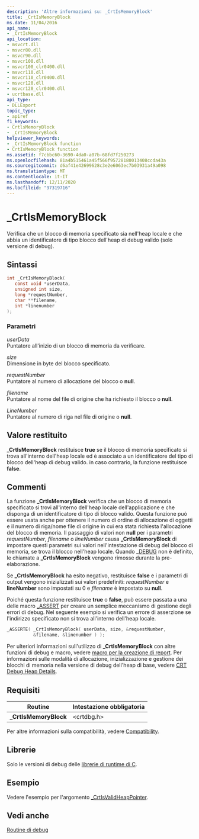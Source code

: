 ```yaml
---
description: 'Altre informazioni su: _CrtIsMemoryBlock'
title: _CrtIsMemoryBlock
ms.date: 11/04/2016
api_name:
- _CrtIsMemoryBlock
api_location:
- msvcrt.dll
- msvcr80.dll
- msvcr90.dll
- msvcr100.dll
- msvcr100_clr0400.dll
- msvcr110.dll
- msvcr110_clr0400.dll
- msvcr120.dll
- msvcr120_clr0400.dll
- ucrtbase.dll
api_type:
- DLLExport
topic_type:
- apiref
f1_keywords:
- CrtlsMemoryBlock
- _CrtIsMemoryBlock
helpviewer_keywords:
- _CrtIsMemoryBlock function
- CrtIsMemoryBlock function
ms.assetid: f7cbbc60-3690-4da0-a07b-68fd7f250273
ms.openlocfilehash: 81a4b515461a45f566f95728180013408ccda43a
ms.sourcegitcommit: d6af41e42699628c3e2e6063ec7b03931a49a098
ms.translationtype: MT
ms.contentlocale: it-IT
ms.lasthandoff: 12/11/2020
ms.locfileid: "97319716"
---
```

# <a name="_crtismemoryblock"></a>_CrtIsMemoryBlock

Verifica che un blocco di memoria specificato sia nell'heap locale e che abbia un identificatore di tipo blocco dell'heap di debug valido (solo versione di debug).

## <a name="syntax"></a>Sintassi

```C
int _CrtIsMemoryBlock(
   const void *userData,
   unsigned int size,
   long *requestNumber,
   char **filename,
   int *linenumber
);
```

### <a name="parameters"></a>Parametri

*userData*<br/>
Puntatore all'inizio di un blocco di memoria da verificare.

*size*<br/>
Dimensione in byte del blocco specificato.

*requestNumber*<br/>
Puntatore al numero di allocazione del blocco o **null**.

*filename*<br/>
Puntatore al nome del file di origine che ha richiesto il blocco o **null**.

*LineNumber*<br/>
Puntatore al numero di riga nel file di origine o **null**.

## <a name="return-value"></a>Valore restituito

**_CrtIsMemoryBlock** restituisce **true** se il blocco di memoria specificato si trova all'interno dell'heap locale ed è associato a un identificatore del tipo di blocco dell'heap di debug valido. in caso contrario, la funzione restituisce **false**.

## <a name="remarks"></a>Commenti

La funzione **_CrtIsMemoryBlock** verifica che un blocco di memoria specificato si trovi all'interno dell'heap locale dell'applicazione e che disponga di un identificatore di tipo di blocco valido. Questa funzione può essere usata anche per ottenere il numero di ordine di allocazione di oggetti e il numero di riga/nome file di origine in cui era stata richiesta l'allocazione del blocco di memoria. Il passaggio di valori non **null** per i parametri *requestNumber*, *filename* o *lineNumber* causa **_CrtIsMemoryBlock** di impostare questi parametri sui valori nell'intestazione di debug del blocco di memoria, se trova il blocco nell'heap locale. Quando [_DEBUG](../../c-runtime-library/debug.md) non è definito, le chiamate a **_CrtIsMemoryBlock** vengono rimosse durante la pre-elaborazione.

Se **_CrtIsMemoryBlock** ha esito negativo, restituisce **false** e i parametri di output vengono inizializzati sui valori predefiniti: *requestNumber* e **lineNumber** sono impostati su 0 e *filename* è impostato su **null**.

Poiché questa funzione restituisce **true** o **false**, può essere passata a una delle macro [_ASSERT](assert-asserte-assert-expr-macros.md) per creare un semplice meccanismo di gestione degli errori di debug. Nel seguente esempio si verifica un errore di asserzione se l'indirizzo specificato non si trova all'interno dell'heap locale.

```C
_ASSERTE( _CrtIsMemoryBlock( userData, size, &requestNumber,
          &filename, &linenumber ) );
```

Per ulteriori informazioni sull'utilizzo di **_CrtIsMemoryBlock** con altre funzioni di debug e macro, vedere [macro per la creazione di report](/visualstudio/debugger/macros-for-reporting). Per informazioni sulle modalità di allocazione, inizializzazione e gestione dei blocchi di memoria nella versione di debug dell'heap di base, vedere [CRT Debug Heap Details](/visualstudio/debugger/crt-debug-heap-details).

## <a name="requirements"></a>Requisiti

|Routine|Intestazione obbligatoria|
|-------------|---------------------|
|**_CrtIsMemoryBlock**|\<crtdbg.h>|

Per altre informazioni sulla compatibilità, vedere [Compatibility](../../c-runtime-library/compatibility.md).

## <a name="libraries"></a>Librerie

Solo le versioni di debug delle [librerie di runtime di C](../../c-runtime-library/crt-library-features.md).

## <a name="example"></a>Esempio

Vedere l'esempio per l'argomento [_CrtIsValidHeapPointer](crtisvalidheappointer.md).

## <a name="see-also"></a>Vedi anche

[Routine di debug](../../c-runtime-library/debug-routines.md)<br/>
